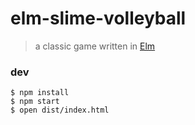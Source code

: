 # elm-slime-volleyball

> a classic game written in [Elm](http://elm-lang.org/)

### dev

```shell
$ npm install
$ npm start
$ open dist/index.html
```
